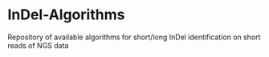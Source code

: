 # InDel-Algorithms
Repository of available algorithms for short/long InDel identification on short reads of NGS data
